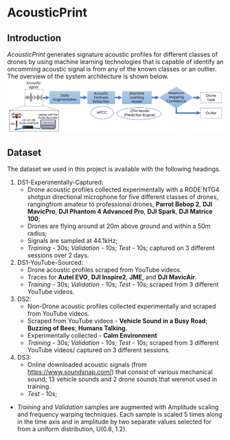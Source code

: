 # AcousticPrint

## Introduction
*AcousticPrint* generates signature acoustic profiles for different classes of drones by using machine learning technologies that is capable of identify an oncomming acoustic signal is from any of the known classes or an outlier. The overview of the system architecture is shown below.
![System](/Images/Overview.png)

## Dataset
The dataset we used in this project is available with the following headings.
1. DS1-Experimentally-Captured: 
    * Drone acoustic profiles collected experimentally with a RODE NTG4 shotgun directional microphone for five different classes of drones, rangingfrom amateur to professional drones, **Parrot Bebop 2**, **DJI MavicPro**, **DJI Phantom 4 Advanced Pro**, **DJI Spark**, **DJI Matrice 100**; 
    * Drones are flying around at 20m above ground and within a 50m radius;
    * Signals are sampled at 44.1kHz;
    * *Training* - 30s; *Validation* - 10s; *Test* - 10s; captured on 3 different sessions over 2 days.
1. DS1-YouTube-Sourced: 
    * Drone acoustic profiles scraped from YouTube videos.
    * Traces for **Autel EVO**, **DJI Inspire2**, **JME**, and **DJI MavicAir**. 
    * *Training* - 30s; *Validation* - 10s; *Test* - 10s; scraped from 3 different YouTube videos.
1. DS2: 
    * Non-Drone acoustic profiles collected experimentally and scraped from YouTube videos.
    * Scraped from YouTube videos - **Vehicle Sound in a Busy Road**; **Buzzing of Bees**; **Humans Talking**.
    * Experimentally collected - **Calm Environment** 
    * *Training* - 30s; *Validation* - 10s; *Test* - 10s; scraped from 3 different YouTube videos/ captured on 3 different sessions.
1. DS3: 
    * Online downloaded acoustic signals (from https://www.soundsnap.com/) that consist of various mechanical sound; 13 vehicle sounds and 2 drone sounds that werenot used in training.
    * *Test* - 10s; 
    


* *Training* and *Validation* samples are augmented with Amplitude scaling and frequency warping techniques. Each sample is scaled 5 times along in the time axis and in amplitude by two separate values selected for from a uniform distribution, U(0.8, 1.2).
